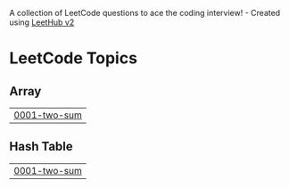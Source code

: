 A collection of LeetCode questions to ace the coding interview! - Created using [LeetHub v2](https://github.com/arunbhardwaj/LeetHub-2.0)
<!---LeetCode Topics Start-->
# LeetCode Topics
## Array
|  |
| ------- |
| [0001-two-sum](https://github.com/Choi-jujuyeon/Python-CodingTest/tree/master/0001-two-sum) |
## Hash Table
|  |
| ------- |
| [0001-two-sum](https://github.com/Choi-jujuyeon/Python-CodingTest/tree/master/0001-two-sum) |
<!---LeetCode Topics End-->